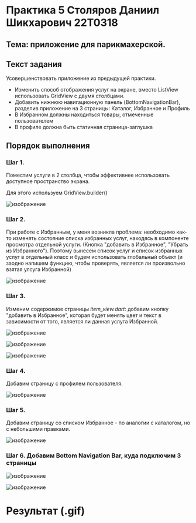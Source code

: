 # Практика 5 Столяров Даниил Шикхарович 22T0318
## Тема: приложение для парикмахерской.
## Текст задания
Усовершенствовать приложение из предыдущей практики. 
<ul>
  <li>Изменить способ отображения услуг на экране, вместо ListView использовать GridView с двумя столбцами.</li>
  <li>Добавить нижнюю навигационную панель (BottomNavigationBar), разделив приложение на 3 страницы: Каталог, Избранное и Профиль</li>
  <li>В Избранном должны находиться товары, отмеченные пользователем</li>
  <li>В профиле должна быть статичная страница-заглушка</li>
</ul>

## Порядок выполнения
### Шаг 1.
<p>Поместим услуги в 2 столбца, чтобы эффективнее использовать доступное пространство экрана.</p>
<p>Для этого используем GridView.builder()</p>

![изображение](https://github.com/user-attachments/assets/dc7b799a-cae8-4ec1-a3d0-a16f8798d6b8)

### Шаг 2.
При работе с Избранным, у меня возникла проблема: необходимо как-то изменять состояние списка избранных услуг, находясь в компоненте просмотра отдельной услуги. (Кнопка "добавить в Избранное", "Убрать из Избранного").
Поэтому вынесем список услуг и список избранных услуг в отдельный класс и будем использовать глобальный объект (и заодно напишем функцию, чтобы проверять, является ли произвольно взятая улсуга Избранной)

![изображение](https://github.com/user-attachments/assets/e83346f4-76b8-4dec-9d85-674ff6a5a570)

### Шаг 3.
Изменим содержимое страницы <i>item_view.dart</i>: добавим кнопку "добавить в Избранное", которая будет менять цвет и текст в зависимости от того, является ли данная услуга Избранной.

![изображение](https://github.com/user-attachments/assets/5ec32246-070c-4eb6-9058-348c098f90ab) 

![изображение](https://github.com/user-attachments/assets/0dd37268-e2a1-4bb8-a89d-f72b45cc902a)

![изображение](https://github.com/user-attachments/assets/442128d4-2460-46d2-9613-532cdc0b33e5)


### Шаг 4.
Добавим страницу с профилем пользователя.

![изображение](https://github.com/user-attachments/assets/1250ba44-6299-4863-a9d0-da8cd7d456c6)

### Шаг 5.
Добавим страницу со списком Избранное - по аналогии с каталогом, но с небольшими правками.

![изображение](https://github.com/user-attachments/assets/668a1084-afd1-492e-b6e4-eac97d957018)

### Шаг 6. Добавим Bottom Navigation Bar, куда подключим 3 страницы

![изображение](https://github.com/user-attachments/assets/59097220-748c-4243-9576-2bdb2bc21739)

![изображение](https://github.com/user-attachments/assets/cfb773aa-9e15-4e8a-a691-4ae30949c4ae)

# Результат (.gif)

